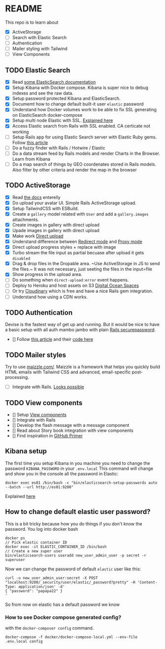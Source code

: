 # README
This repo is to learn about
- [x] ActiveStorage
- [ ] Search with Elastic Search
- [ ] Authentication
- [ ] Mailer styling with Tailwind
- [ ] View Components

## TODO Elastic Search
- [x] Read [some ElasticSearch documentation](https://www.elastic.co/guide/index.html)
- [x] Setup Kibana with Docker compose. Kibana is super nice to debug indexes and see the raw data.
- [x] Setup password protected Kibana and ElasticSearch.
- [x] Documemt how to change default built-it user `elastic` password
- [x] Understand how Docker volumes work to be able to fix SSL generating on ElasticSearch docker-compose
- [x] Setup multi node Elastic with SSL. [Explained here](https://www.elastic.co/guide/en/elasticsearch/reference/current/configuring-tls-docker.html)
- [x] Access Elastic search from Rails with SSL enabled. CA certicate not working
- [ ] Setup Rails app for using Elastic Search server with Elastic Ruby gems. Follow [this article](https://medium.com/wolox/from-zero-to-hero-multimodel-autocompletion-search-with-elasticsearch-rails-3beff17fa8c6)
- [ ] Do a fuzzy finder with Rails / Hotwire / Elastic
- [ ] Do a data stream feed by Rails models and render Charts in the Browser. Learn from Kibana
- [ ] Do a map search of things by GEO coordenates stored in Rails models. Also filter by other criteria and render the map in the browser

## TODO ActiveStorage
- [x] Read [the docs](https://edgeguides.rubyonrails.org/active_storage_overview.html) enterelly
- [x] Do upload your avatar UI. Simple Rails ActiveStorage upload.
- [x] Setup TailwindCSS with ESBuild.
- [x] Create a `gallery` model related with `User` and add a `gallery.images` attachments.
- [x] Create images in gallery with direct upload
- [x] Upade images in gallery with direct upload
- [x] Make work [Direct upload](https://edgeguides.rubyonrails.org/active_storage_overview.html#direct-uploads)
- [x] Understand difference between [Redirect mode](https://edgeguides.rubyonrails.org/active_storage_overview.html#redirect-mode) and [Proxy mode](https://edgeguides.rubyonrails.org/active_storage_overview.html#proxy-mode)
- [x] Direct upload progress styles + replace with image
- [x] Turbo stream the file input as partial becuase after upload it gets `disabled`
- [x] Drag & drop files in the Dropable area. ~Use ActiveStorage in JS to send the files.~ It was not necessary, just seeting the files in the input=file
- [x] Show progress in the upload area.
- [ ] Do something when `direct-upload:error` event happens.
- [ ] Deploy to Heroku and host assets on S3 [Digital Ocean Spaces](https://docs.digitalocean.com/products/spaces/)
- [ ] Or try [Cloudinary](https://cloudinary.com/pricing) which is free and have a nice Rails gem integration.
- [ ] Understand how using a CDN works.

## TODO Authentication
Devise is the fastest way of get up and running. But it would be nice to have a basic setup
with all auth mambo jambo with plain [Rails securepassword](https://guides.rubyonrails.org/active_model_basics.html#securepassword).
- [] Follow [this article](https://www.section.io/engineering-education/how-to-setup-user-authentication-from-scratch-with-rails-6/)
     and their [code here](https://github.com/Njunu-sk/Rails-Authentication)

## TODO Mailer styles
Try to use [maizzle.com/](https://maizzle.com/). Maizzle is a framework that helps you quickly build HTML emails with
Tailwind CSS and advanced, email-specific post-processing.
- [ ] Integrate with Rails. [Looks possible](https://github.com/maizzle/framework/issues/346)

## TODO View components
- [] Setup [View components](https://github.com/github/view_component)
- [] Integrate with Rails
- [] Develop the flash message with a message component
- [] Read about Story book integration with view components
- [] Find inspiration in [GitHub Primer](https://github.com/primer/view_components)


## Kibana setup
The first time you setup Kibana in you machine you need to change the password `KIBANA_PASSWORD` in your `.env.local`
This command will change and show you in the console all the password in Elastic:
```
docker exec es01 /bin/bash -c "bin/elasticsearch-setup-passwords auto --batch --url http://es01:9200"
```
Explained [here](https://www.elastic.co/guide/en/elastic-stack-get-started/current/get-started-docker.html)


## How to change default elastic user password?
This is a bit tricky because how you do things if you don't know the password.
You log into docker bash
```
docker ps
// Pick elastic container ID
docker exec -it ELASTIC_CONTAINER_ID /bin/bash
// Create a new super user
bin/elasticsearch-users useradd new_user_admin_user -p secret -r superuser
```
Now we can change the password of default `elastic` user like this:
```
curl -u new_user_admin_user:secret -X POST "localhost:9200/_security/user/elastic/_password?pretty" -H 'Content-Type: application/json' -d'
{ "password": "papapa22" }
'
```
So from now on elastic has a default password we know

### How to see Docker compose generated config?
with the `docker-composer config` command.
```
docker-compose -f docker/docker-compose-local.yml --env-file .env.local config
```
